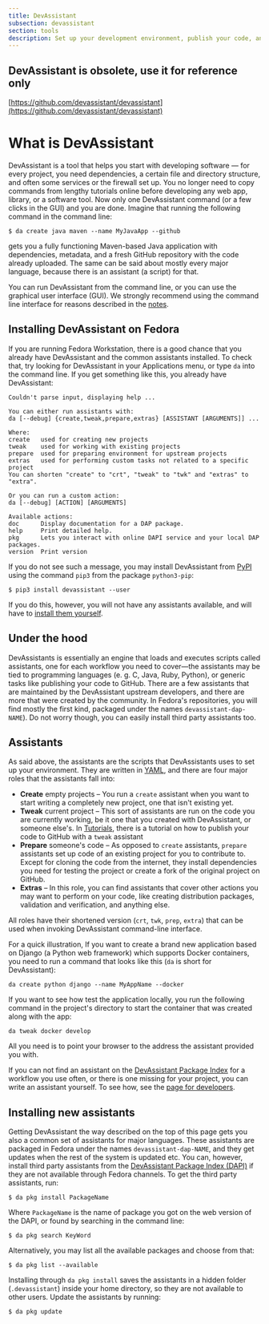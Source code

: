 ```yaml
---
title: DevAssistant
subsection: devassistant
section: tools
description: Set up your development environment, publish your code, and do many of the chores that somehow keep you from the important stuff — writing your software.
---
```


## DevAssistant is obsolete, use it for reference only

[https://github.com/devassistant/devassistant](https://github.com/devassistant/devassistant)


# What is DevAssistant

DevAssistant is a tool that helps you start with developing software — for every
project, you need dependencies, a certain file and directory structure, and
often some services or the firewall set up. You no longer need to copy commands
from lengthy tutorials online before developing any web app, library, or a
software tool. Now only one DevAssistant command (or a few clicks in the GUI)
and you are done.  Imagine that running the following command in the command
line:

    $ da create java maven --name MyJavaApp --github

gets you a fully functioning Maven-based Java application with dependencies,
metadata, and a fresh GitHub repository with the code already uploaded. The
same can be said about mostly every major language, because there is an
assistant (a script) for that.

You can run DevAssistant from the command line, or you can use the graphical
user interface (GUI). We strongly recommend using the command line interface
for reasons described in the [notes](notes.html).

## Installing DevAssistant on Fedora

If you are running Fedora Workstation, there is a good chance that you already
have DevAssistant and the common assistants installed. To check that, try
looking for DevAssistant in your Applications menu, or type `da` into the
command line. If you get something like this, you already have DevAssistant:

    Couldn't parse input, displaying help ...

    You can either run assistants with:
    da [--debug] {create,tweak,prepare,extras} [ASSISTANT [ARGUMENTS]] ...

    Where:
    create   used for creating new projects
    tweak    used for working with existing projects
    prepare  used for preparing environment for upstream projects
    extras   used for performing custom tasks not related to a specific project
    You can shorten "create" to "crt", "tweak" to "twk" and "extras" to "extra".

    Or you can run a custom action:
    da [--debug] [ACTION] [ARGUMENTS]

    Available actions:
    doc      Display documentation for a DAP package.
    help     Print detailed help.
    pkg      Lets you interact with online DAPI service and your local DAP
    packages.
    version  Print version

If you do not see such a message, you may install DevAssistant from
[PyPI](https://pypi.python.org) using the command `pip3` from the package
`python3-pip`:

    $ pip3 install devassistant --user

If you do this, however, you will not have any assistants available, and will
have to [install them yourself](about.html#installing-new-assistants).

## Under the hood

DevAssistants is essentially an engine that loads and executes scripts called
assistants, one for each workflow you need to cover—the assistants may be tied
to programming languages (e. g. C, Java, Ruby, Python), or generic tasks like
publishing your code to GitHub. There are a few assistants that are maintained
by the DevAssistant upstream developers, and there are more that were created
by the community. In Fedora's repositories, you will find mostly the first
kind, packaged under the names `devassistant-dap-NAME`). Do not worry though,
you can easily install third party assistants too.

## Assistants

As said above, the assistants are the scripts that DevAssistants uses to set up
your environment. They are written in
[YAML](https://en.wikipedia.org/wiki/YAML), and there are four major roles that
the assistants fall into:

* **Create** empty projects – You run a `create` assistant when you want to
  start writing a completely new project, one that isn't existing yet.
* **Tweak** current project – This sort of assistants are run on the code you
  are currently working, be it one that you created with DevAssistant, or
  someone else's. In [Tutorials](tutorials.html), there is a tutorial on
  how to publish your code to GitHub with a `tweak` assistant
* **Prepare** someone's code – As opposed to `create` assistants, `prepare`
  assistants set up code of an existing project for you to contribute to.
  Except for cloning the code from the internet, they install dependencies you
  need for testing the project or create a fork of the original project on
  GitHub.
* **Extras** – In this role, you can find assistants that cover other
  actions you may want to perform on your code, like creating distribution
  packages, validation and verification, and anything else.

All roles have their shortened version (`crt`, `twk`, `prep`, `extra`) that can
be used when invoking DevAssistant command-line interface.

For a quick illustration, If you want to create a brand new application based
on Django (a Python web framework) which supports Docker containers, you need
to run a command that looks like this (`da` is short for DevAssistant):

    da create python django --name MyAppName --docker

If you want to see how test the application locally, you run the following
command in the project's directory to start the container that was created
along with the app:

    da tweak docker develop

All you need is to point your browser to the address the assistant provided you
with.

If you can not find an assistant on the [DevAssistant Package
Index](https://dapi.devassistant.org) for a workflow you use often, or there is
one missing for your project, you can write an assistant yourself. To see how,
see the [page for developers](developers.html).

## Installing new assistants

Getting DevAssistant the way described on the top of this page gets you also a
common set of assistants for major languages. These assistants are packaged in
Fedora under the names `devassistant-dap-NAME`, and they get updates when the
rest of the system is updated etc. You can, however, install third party
assistants from the [DevAssistant Package Index
(DAPI)](https://dapi.devassistant.org) if they are not available through Fedora
channels. To get the third party assistants, run:

    $ da pkg install PackageName

Where `PackageName` is the name of package you got on the web version of the
DAPI, or found by searching in the command line:

    $ da pkg search KeyWord

Alternatively, you may list all the available packages and choose from that:

    $ da pkg list --available

Installing through `da pkg install` saves the assistants in a hidden folder
(`.devassistant`) inside your home directory, so they are not available to
other users. Update the assistants by running:

    $ da pkg update
